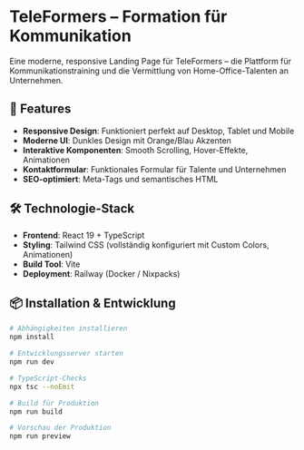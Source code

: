 # TeleFormers – Formation für Kommunikation

Eine moderne, responsive Landing Page für TeleFormers – die Plattform für Kommunikationstraining und die Vermittlung von Home-Office-Talenten an Unternehmen.

## 🚀 Features

- **Responsive Design**: Funktioniert perfekt auf Desktop, Tablet und Mobile
- **Moderne UI**: Dunkles Design mit Orange/Blau Akzenten
- **Interaktive Komponenten**: Smooth Scrolling, Hover-Effekte, Animationen
- **Kontaktformular**: Funktionales Formular für Talente und Unternehmen
- **SEO-optimiert**: Meta-Tags und semantisches HTML

## 🛠 Technologie-Stack

- **Frontend**: React 19 + TypeScript
- **Styling**: Tailwind CSS (vollständig konfiguriert mit Custom Colors, Animationen)
- **Build Tool**: Vite
- **Deployment**: Railway (Docker / Nixpacks)

## 📦 Installation & Entwicklung

```bash
# Abhängigkeiten installieren
npm install

# Entwicklungsserver starten
npm run dev

# TypeScript-Checks
npx tsc --noEmit

# Build für Produktion
npm run build

# Vorschau der Produktion
npm run preview
